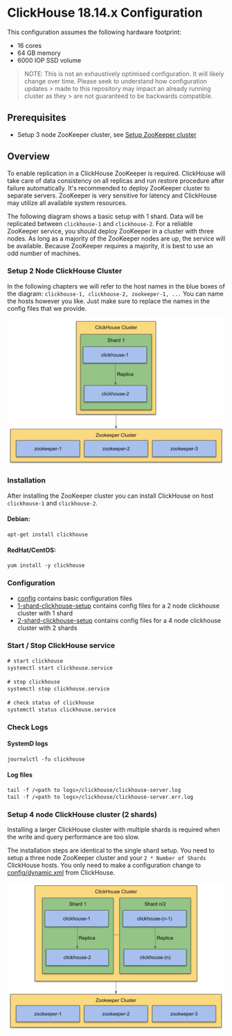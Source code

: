 # ClickHouse 18.14.x Configuration

This configuration assumes the following hardware footprint:

- 16 cores
- 64 GB memory
- 6000 IOP SSD volume

> NOTE:
> This is not an exhaustively optimised configuration. It will likely
> change over time. Please seek to understand how configuration updates > made to this repository may impact an already running cluster as they > are not guaranteed to be backwards compatible.

## Prerequisites

- Setup 3 node ZooKeeper cluster, see [Setup ZooKeeper cluster](../zookeeper/README.md)

## Overview

To enable replication in a ClickHouse ZooKeeper is required. ClickHouse will take care of data consistency on all replicas and run restore procedure after failure automatically. It's recommended to deploy ZooKeeper cluster to separate servers. ZooKeeper is very sensitive for latency and ClickHouse may utilize all available system resources.

The following diagram shows a basic setup with 1 shard. Data will be replicated between `clickhouse-1` and `clickhouse-2`. For a reliable ZooKeeper service, you should deploy ZooKeeper in a cluster with three nodes. As long as a majority of the ZooKeeper nodes are up, the service will be available. Because ZooKeeper requires a majority, it is best to use an odd number of machines.

### Setup 2 Node ClickHouse Cluster

In the following chapters we will refer to the host names in the blue boxes of the diagram: `clickhouse-1, clickhouse-2, zookeeper-1, ...`
You can name the hosts however you like. Just make sure to replace the names in the config files that we provide.

![ClickHouse/ZooKeeper Cluster Setup](../images/clickhouse-1.png)

### Installation

After installing the ZooKeeper cluster you can install ClickHouse on host `clickhouse-1` and `clickhouse-2`.

#### Debian:

```
apt-get install clickhouse
```

#### RedHat/CentOS:

```
yum install -y clickhouse
```

### Configuration

- [config](config) contains basic configuration files
- [1-shard-clickhouse-setup](1-shard-clickhouse-setup) contains config files for a 2 node clickhouse cluster with 1 shard
- [2-shard-clickhouse-setup](2-shard-clickhouse-setup) contains config files for a 4 node clickhouse cluster with 2 shards

### Start / Stop ClickHouse service

```
# start clickhouse
systemctl start clickhouse.service

# stop clickhouse
systemctl stop clickhouse.service

# check status of clickhouse
systemctl status clickhouse.service
```

### Check Logs

#### SystemD logs

```
journalctl -fu clickhouse
```

#### Log files

```
tail -f /<path to logs>/clickhouse/clickhouse-server.log
tail -f /<path to logs>/clickhouse/clickhouse-server.err.log
```

### Setup 4 node ClickHouse cluster (2 shards)

Installing a larger ClickHouse cluster with multiple shards is required when the write and query performance are too slow.

The installation steps are identical to the single shard setup. You need to setup a three node ZooKeeper cluster and your `2 * Number of Shards`  ClickHouse hosts. You only need to make a configuration change to [config/dynamic.xml](config/dynamic.xml) from ClickHouse.

![ClickHouse/ZooKeeper Cluster Setup](../images/clickhouse-2.png)

